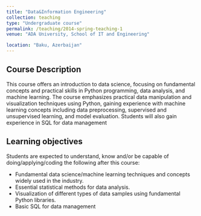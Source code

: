 ```yaml
---
title: "Data&Information Engineering"
collection: teaching
type: "Undergraduate course"
permalink: /teaching/2014-spring-teaching-1
venue: "ADA University, School of IT and Engineering"

location: "Baku, Azerbaijan"
---
```


Course Description 
---

This course offers an introduction to data science, focusing on fundamental concepts and
practical skills in Python programming, data analysis, and machine learning. The course
emphasizes practical data manipulation and visualization techniques using Python, gaining
experience with machine learning concepts including data preprocessing, supervised and
unsupervised learning, and model evaluation. Students will also gain experience in SQL for
data management 

Learning objectives 
---

Students are expected to understand, know and/or be capable of doing/applying/coding
the following after this course:
* Fundamental data science/machine learning techniques and concepts widely used in the industry.
* Essential statistical methods for data analysis.
* Visualization of different types of data samples using fundamental Python libraries.
* Basic SQL for data management 
